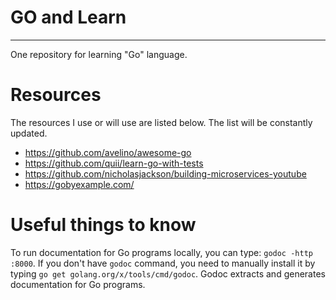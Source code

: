 # GO and Learn
---

One repository for learning "Go" language.

# Resources

The resources I use or will use are listed below. The list will be constantly updated.

   * https://github.com/avelino/awesome-go
   * https://github.com/quii/learn-go-with-tests
   * https://github.com/nicholasjackson/building-microservices-youtube
   * https://gobyexample.com/

# Useful things to know

To run documentation for Go programs locally, you can type: `godoc -http :8000`. If you don't have `godoc` command, you need to manually install it by typing `go get golang.org/x/tools/cmd/godoc`. Godoc extracts and generates documentation for Go programs.
